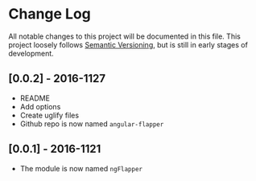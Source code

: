 # Change Log
All notable changes to this project will be documented in this file.
This project loosely follows [Semantic Versioning](http://semver.org/),
but is still in early stages of development.


## [0.0.2] - 2016-1127

* README
* Add options
* Create uglify files
* Github repo is now named `angular-flapper`

## [0.0.1] - 2016-1121

* The module is now named `ngFlapper`
